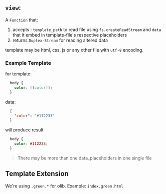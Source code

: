 ## `view`:

A `Function` that:

1. accepts : `template_path` to read file using `fs.createReadStream` and `data` that it embed in template-file's respective placeholders
2. returns `Duplex-Stream` for reading altered data

template may be html, css, js or any other file with `utf-8` encoding.

### Example Template

for template:

```css
  body {
    color: [[color]];
  }
```

data:

```json
  {
    "color": "#112233"
  }
```

will produce result

```css
  body {
    color: #112233;
  }
```

>There may be more than one data_placeholders in one single file

## Template Extension

We're using `.green.*` for olib. Example: `index.green.html`